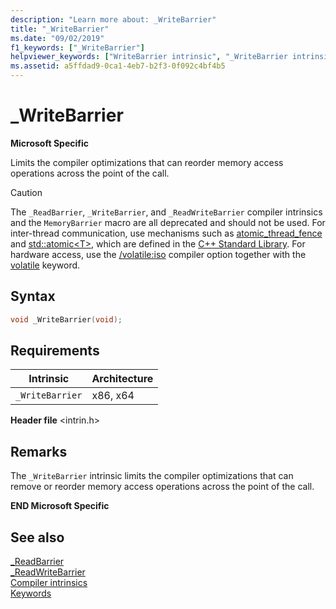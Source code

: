 ```yaml
---
description: "Learn more about: _WriteBarrier"
title: "_WriteBarrier"
ms.date: "09/02/2019"
f1_keywords: ["_WriteBarrier"]
helpviewer_keywords: ["WriteBarrier intrinsic", "_WriteBarrier intrinsic"]
ms.assetid: a5ffdad9-0ca1-4eb7-b2f3-0f092c4bf4b5
---
```

# _WriteBarrier

**Microsoft Specific**

Limits the compiler optimizations that can reorder memory access operations across the point of the call.

> [!CAUTION]
> The `_ReadBarrier`, `_WriteBarrier`, and `_ReadWriteBarrier` compiler intrinsics and the `MemoryBarrier` macro are all deprecated and should not be used. For inter-thread communication, use mechanisms such as [atomic_thread_fence](../standard-library/atomic-functions.md#atomic_thread_fence) and [std::atomic\<T>](../standard-library/atomic.md), which are defined in the [C++ Standard Library](../standard-library/cpp-standard-library-reference.md). For hardware access, use the [/volatile:iso](../build/reference/volatile-volatile-keyword-interpretation.md) compiler option together with the [volatile](../cpp/volatile-cpp.md) keyword.

## Syntax

```C
void _WriteBarrier(void);
```

## Requirements

|Intrinsic|Architecture|
|---------------|------------------|
|`_WriteBarrier`|x86, x64|

**Header file** \<intrin.h>

## Remarks

The `_WriteBarrier` intrinsic limits the compiler optimizations that can remove or reorder memory access operations across the point of the call.

**END Microsoft Specific**

## See also

[_ReadBarrier](../intrinsics/readbarrier.md)\
[_ReadWriteBarrier](../intrinsics/readwritebarrier.md)\
[Compiler intrinsics](../intrinsics/compiler-intrinsics.md)\
[Keywords](../cpp/keywords-cpp.md)
